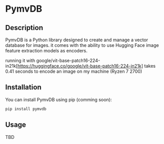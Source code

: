 # PymvDB

## Description
PymvDB is a Python library designed to create and manage a vector database for images.
it comes with the ability to use Hugging Face image feature extraction models as encoders.

running it with google/vit-base-patch16-224-in21k[https://huggingface.co/google/vit-base-patch16-224-in21k] takes 0.41 seconds to 
encode an image on my machine (Ryzen 7 2700)

## Installation
You can install PymvDB using pip (comming soon):

```sh
pip install pymvdb
```

## Usage
TBD


